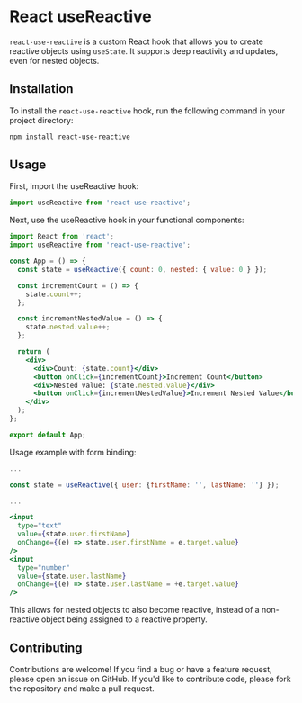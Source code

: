 # React useReactive

`react-use-reactive` is a custom React hook that allows you to create reactive objects using `useState`. It supports deep reactivity and updates, even for nested objects.

## Installation

To install the `react-use-reactive` hook, run the following command in your project directory:

```sh
npm install react-use-reactive
```

## Usage

First, import the useReactive hook:

```jsx
import useReactive from 'react-use-reactive';
```

Next, use the useReactive hook in your functional components:

```jsx
import React from 'react';
import useReactive from 'react-use-reactive';

const App = () => {
  const state = useReactive({ count: 0, nested: { value: 0 } });

  const incrementCount = () => {
    state.count++;
  };

  const incrementNestedValue = () => {
    state.nested.value++;
  };

  return (
    <div>
      <div>Count: {state.count}</div>
      <button onClick={incrementCount}>Increment Count</button>
      <div>Nested value: {state.nested.value}</div>
      <button onClick={incrementNestedValue}>Increment Nested Value</button>
    </div>
  );
};

export default App;
```

Usage example with form binding:

```jsx
...

const state = useReactive({ user: {firstName: '', lastName: ''} });

...

<input
  type="text"
  value={state.user.firstName}
  onChange={(e) => state.user.firstName = e.target.value}
/>
<input
  type="number"
  value={state.user.lastName}
  onChange={(e) => state.user.lastName = +e.target.value}
/>
```

This allows for nested objects to also become reactive, instead of a non-reactive object being assigned to a reactive property.

## Contributing

Contributions are welcome! If you find a bug or have a feature request, please open an issue on GitHub. If you'd like to contribute code, please fork the repository and make a pull request.
